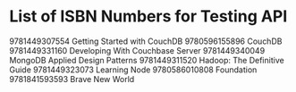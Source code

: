 List of ISBN Numbers for Testing API
====================================

9781449307554	Getting Started with CouchDB
9780596155896	CouchDB
9781449331160	Developing With Couchbase Server
9781449340049	MongoDB Applied Design Patterns
9781449311520	Hadoop: The Definitive Guide
9781449323073	Learning Node
9780586010808   Foundation
9781841593593   Brave New World
